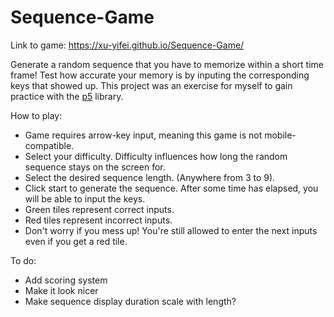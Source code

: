 # Sequence-Game
Link to game: https://xu-yifei.github.io/Sequence-Game/

Generate a random sequence that you have to memorize within a short time frame! Test how accurate your memory is by inputing the corresponding keys that showed up. This project was an exercise for myself to gain practice with the [p5](https://p5js.org/) library.

How to play: 
* Game requires arrow-key input, meaning this game is not mobile-compatible.
* Select your difficulty. Difficulty influences how long the random sequence stays on the screen for.
* Select the desired sequence length. (Anywhere from 3 to 9).
* Click start to generate the sequence. After some time has elapsed, you will be able to input the keys.
* Green tiles represent correct inputs.
* Red tiles represent incorrect inputs.
* Don't worry if you mess up! You're still allowed to enter the next inputs even if you get a red tile.

To do:
* Add scoring system
* Make it look nicer
* Make sequence display duration scale with length?
